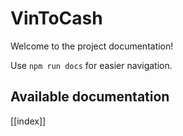 # VinToCash

Welcome to the project documentation!

Use `npm run docs` for easier navigation.

## Available documentation

[[index]]
